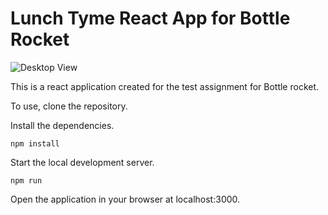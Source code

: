 # Lunch Tyme React App for Bottle Rocket

![Desktop View](https://imgur.com/CVjjmKA)

This is a react application created for the test assignment for Bottle rocket. 

To use, clone the repository. 

Install the dependencies.

`npm install`

Start the local development server.

`npm run`

Open the application in your browser at localhost:3000.